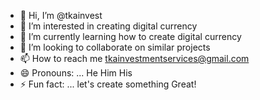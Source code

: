 - 👋 Hi, I’m @tkainvest
- 👀 I’m interested in creating digital currency
- 🌱 I’m currently learning how to create digital currency
- 💞️ I’m looking to collaborate on similar projects
- 📫 How to reach me tkainvestmentservices@gmail.com
- 😄 Pronouns: ... He Him His
- ⚡ Fun fact: ... let's create something Great!

<!---
tkainvest/tkainvest is a ✨ special ✨ repository because its `README.md` (this file) appears on your GitHub profile.
You can click the Preview link to take a look at your changes.
--->
